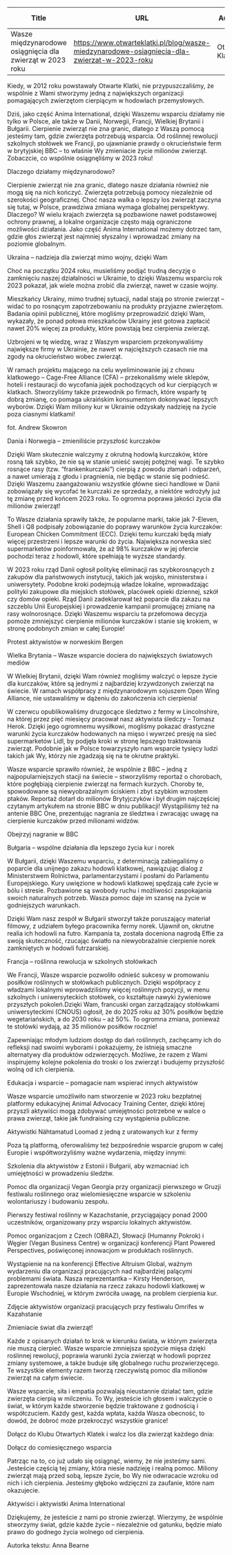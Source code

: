 | Title              | URL                | Author             | Publication Date   |
|--------------------|--------------------|--------------------|--------------------|
| Wasze międzynarodowe osiągnięcia dla zwierząt w 2023 roku | https://www.otwarteklatki.pl/blog/wasze-miedzynarodowe-osiagniecia-dla-zwierzat-w-2023-roku | Otwarte Klatki | 15/11/2024 |


Kiedy, w 2012 roku powstawały Otwarte Klatki, nie przypuszczaliśmy, że wspólnie z Wami stworzymy jedną z największych organizacji pomagających zwierzętom cierpiącym w hodowlach przemysłowych.



Dziś, jako część Anima International, dzięki Waszemu wsparciu działamy nie tylko w Polsce, ale także w Danii, Norwegii, Francji, Wielkiej Brytanii i Bułgarii. Cierpienie zwierząt nie zna granic, dlatego z Waszą pomocą jesteśmy tam, gdzie zwierzęta potrzebują wsparcia. Od roślinnej rewolucji szkolnych stołówek we Francji, po ujawnianie prawdy o okrucieństwie ferm w brytyjskiej BBC – to właśnie Wy zmieniacie życie milionów zwierząt. Zobaczcie, co wspólnie osiągnęliśmy w 2023 roku!



Dlaczego działamy międzynarodowo?



Cierpienie zwierząt nie zna granic, dlatego nasze działania również nie mogą się na nich kończyć. Zwierzęta potrzebują pomocy niezależnie od szerokości geograficznej. Choć nasza walka o lepszy los zwierząt zaczyna się tutaj, w Polsce, prawdziwa zmiana wymaga globalnej perspektywy. Dlaczego? W wielu krajach zwierzęta są pozbawione nawet podstawowej ochrony prawnej, a lokalne organizacje często mają ograniczone możliwości działania. Jako część Anima International możemy dotrzeć tam, gdzie głos zwierząt jest najmniej słyszalny i wprowadzać zmiany na poziomie globalnym.







Ukraina – nadzieja dla zwierząt mimo wojny, dzięki Wam



Choć na początku 2024 roku, musieliśmy podjąć trudną decyzję o zamknięciu naszej działalności w Ukrainie, to dzięki Waszemu wsparciu rok 2023 pokazał, jak wiele można zrobić dla zwierząt, nawet w czasie wojny.



Mieszkańcy Ukrainy, mimo trudnej sytuacji, nadal stają po stronie zwierząt – widać to po rosnącym zapotrzebowaniu na produkty przyjazne zwierzętom. Badania opinii publicznej, które mogliśmy przeprowadzić dzięki Wam, wykazały, że ponad połowa mieszkańców Ukrainy jest gotowa zapłacić nawet 20% więcej za produkty, które powstają bez cierpienia zwierząt.



Uzbrojeni w tę wiedzę, wraz z Waszym wsparciem przekonywaliśmy największe firmy w Ukrainie, że nawet w najcięższych czasach nie ma zgody na okrucieństwo wobec zwierząt.



W ramach projektu mającego na celu wyeliminowanie jaj z chowu klatkowego – Cage-Free Alliance (CFA) – przekonaliśmy wiele sklepów, hoteli i restauracji do wycofania jajek pochodzących od kur cierpiących w klatkach. Stworzyliśmy także przewodnik po firmach, które wsparły tę dobrą zmianę, co pomaga ukraińskim konsumentom dokonywać lepszych wyborów. Dzięki Wam miliony kur w Ukrainie odzyskały nadzieję na życie poza ciasnymi klatkami!



fot. Andrew Skowron



Dania i Norwegia – zmieniliście przyszłość kurczaków



Dzięki Wam skutecznie walczymy z okrutną hodowlą kurczaków, które rosną tak szybko, że nie są w stanie unieść swojej potężnej wagi. Te szybko rosnące rasy (tzw. “frankenkurczaki”) cierpią z powodu złamań i odparzeń, a nawet umierają z głodu i pragnienia, nie będąc w stanie się podnieść. Dzięki Waszemu zaangażowaniu wszystkie główne sieci handlowe w Danii zobowiązały się wycofać te kurczaki ze sprzedaży, a niektóre wdrożyły już tę zmianę przed końcem 2023 roku. To ogromna poprawa jakości życia dla milionów zwierząt!



To Wasze działania sprawiły także, że popularne marki, takie jak 7-Eleven, Shell i Q8 podpisały zobowiązanie do poprawy warunków życia kurczaków: European Chicken Commitment (ECC). Dzięki temu kurczaki będą miały więcej przestrzeni i lepsze warunki do życia. Największa norweska sieć supermarketów poinformowała, że aż 98% kurczaków w jej ofercie pochodzi teraz z hodowli, które spełniają te wyższe standardy.



W 2023 roku rząd Danii ogłosił politykę eliminacji ras szybkorosnących z zakupów dla państwowych instytucji, takich jak wojsko, ministerstwa i uniwersytety. Podobne kroki podejmują władze lokalne, wprowadzając polityki zakupowe dla miejskich stołówek, placówek opieki dziennej, szkół czy domów opieki. Rząd Danii zadeklarował też poparcie dla zakazu na szczeblu Unii Europejskiej i prowadzenie kampanii promującej zmianę na rasy wolnorosnące. Dzięki Waszemu wsparciu ta przełomowa decyzja pomoże zmniejszyć cierpienie milionów kurczaków i stanie się krokiem, w stronę podobnych zmian w całej Europie!



Protest aktywistów w norweskim Bergen



Wielka Brytania – Wasze wsparcie dociera do największych światowych mediów



W Wielkiej Brytanii, dzięki Wam również mogliśmy walczyć o lepsze życie dla kurczaków, które są jednymi z najbardziej krzywdzonych zwierząt na świecie. W ramach współpracy z międzynarodowym sojuszem Open Wing Alliance, nie ustawaliśmy w dążeniu do zakończenia ich cierpienia!



W czerwcu opublikowaliśmy druzgocące śledztwo z fermy w Lincolnshire, na której przez pięć miesięcy pracował nasz aktywista śledczy – Tomasz Herok. Dzięki jego ogromnemu wysiłkowi, mogliśmy pokazać drastyczne warunki życia kurczaków hodowanych na mięso i wywrzeć presję na sieć supermarketów Lidl, by podjęła kroki w stronę lepszego traktowania zwierząt. Podobnie jak w Polsce towarzyszyło nam wsparcie tysięcy ludzi takich jak Wy, którzy nie zgadzają się na te okrutne praktyki.







Wasze wsparcie sprawiło również, że wspólnie z BBC – jedną z najpopularniejszych stacji na świecie – stworzyliśmy reportaż o chorobach, które pogłębiają cierpienie zwierząt na fermach kurzych. Choroby te, spowodowane są niewyobrażalnym ściskiem i zbyt szybkim wzrostem ptaków. Reportaż dotarł do milionów Brytyjczyków i był drugim najczęściej czytanym artykułem na stronie BBC w dniu publikacji! Wystąpiliśmy też na antenie BBC One, prezentując nagrania ze śledztwa i zwracając uwagę na cierpienie kurczaków przed milionami widzów.




Obejrzyj nagranie w BBC




Bułgaria – wspólne działania dla lepszego życia kur i norek



W Bułgarii, dzięki Waszemu wsparciu, z determinacją zabiegaliśmy o poparcie dla unijnego zakazu hodowli klatkowej, nawiązując dialog z Ministerstwem Rolnictwa, parlamentarzystami i posłami do Parlamentu Europejskiego. Kury uwięzione w hodowli klatkowej spędzają całe życie w bólu i stresie. Pozbawione są swobody ruchu i możliwości zaspokajania swoich naturalnych potrzeb. Wasza pomoc daje im szansę na życie w godniejszych warunkach.



Dzięki Wam nasz zespół w Bułgarii stworzył także poruszający materiał filmowy, z udziałem byłego pracownika fermy norek. Ujawnił on, okrutne realia ich hodowli na futro. Kampania ta, została doceniona nagrodą Effie za swoją skuteczność, rzucając światło na niewyobrażalnie cierpienie norek zamkniętych w hodowli futrzarskiej.









Francja – roślinna rewolucja w szkolnych stołówkach



We Francji, Wasze wsparcie pozwoliło odnieść sukcesy w promowaniu posiłków roślinnych w stołówkach publicznych. Dzięki współpracy z władzami lokalnymi wprowadziliśmy więcej roślinnych pozycji, w menu szkolnych i uniwersyteckich stołówek, co kształtuje nawyki żywieniowe przyszłych pokoleń.Dzięki Wam, francuski organ zarządzający stołówkami uniwersyteckimi (CNOUS) ogłosił, że do 2025 roku aż 30% posiłków będzie wegetariańskich, a do 2030 roku – aż 50%. To ogromna zmiana, ponieważ te stołówki wydają, aż 35 milionów posiłków rocznie!



Zapewniając młodym ludziom dostęp do dań roślinnych, zachęcamy ich do refleksji nad swoimi wyborami i pokazujemy, że istnieją smaczne alternatywy dla produktów odzwierzęcych. Możliwe, że razem z Wami inspirujemy kolejne pokolenia do troski o los zwierząt i budujemy przyszłość wolną od ich cierpienia.







Edukacja i wsparcie – pomagacie nam wspierać innych aktywistów



Wasze wsparcie umożliwiło nam stworzenie w 2023 roku bezpłatnej platformy edukacyjnej Animal Advocacy Training Center, dzięki której przyszli aktywiści mogą zdobywać umiejętności potrzebne w walce o prawa zwierząt, takie jak fundraising czy wystąpienia publiczne.



Aktywistki Nähtamatud Loomad z jedną z uratowanych kur z fermy



Poza tą platformą, oferowaliśmy też bezpośrednie wsparcie grupom w całej Europie i współtworzyliśmy ważne wydarzenia, między innymi:




Szkolenia dla aktywistów z Estonii i Bułgarii, aby wzmacniać ich umiejętności w prowadzeniu śledztw.



Pomoc dla organizacji Vegan Georgia przy organizacji pierwszego w Gruzji festiwalu roślinnego oraz wielomiesięczne wsparcie w szkoleniu wolontariuszy i budowaniu zespołu.



Pierwszy festiwal roślinny w Kazachstanie, przyciągający ponad 2000 uczestników, organizowany przy wsparciu lokalnych aktywistów.



Pomoc organizacjom z Czech (OBRAZ), Słowacji (Humanny Pokrok) i Węgier (Vegan Business Centre) w organizacji konferencji Plant Powered Perspectives, poświęconej innowacjom w produktach roślinnych.




Wystąpienie na na konferencji Effective Altruism Global, ważnym wydarzeniu dla organizacji pracujących nad najbardziej palącymi problemami świata. Nasza reprezentantka – Kirsty Henderson, zaprezentowała nasze działania na rzecz zakazu hodowli klatkowej w Europie Wschodniej, w którym zwróciła uwagę, na problem cierpienia kur.



Zdjęcie aktywistów organizacji pracujących przy festiwalu Omrifes w Kazahstanie



Zmieniacie świat dla zwierząt!



Każde z opisanych działań to krok w kierunku świata, w którym zwierzęta nie muszą cierpieć. Wasze wsparcie zmniejsza spożycie mięsa dzięki roślinnej rewolucji, poprawia warunki życia zwierząt w hodowli poprzez zmiany systemowe, a także buduje siłę globalnego ruchu prozwierzęcego. Te wszystkie elementy razem tworzą rzeczywistą pomoc dla milionów zwierząt na całym świecie.



Wasze wsparcie, siła i empatia pozwalają nieustannie działać tam, gdzie zwierzęta cierpią w milczeniu. To Wy, jesteście ich głosem i walczycie o świat, w którym każde stworzenie będzie traktowane z godnością i współczuciem. Każdy gest, każda wpłata, każda Wasza obecność, to dowód, że dobroć może przekroczyć wszystkie granice!



Dołącz do Klubu Otwartych Klatek i walcz los dla zwierząt każdego dnia:




Dołącz do comiesięcznego wsparcia




Patrząc na to, co już udało się osiągnąć, wiemy, że nie jesteśmy sami. Jesteście częścią tej zmiany, która niesie nadzieję i realną pomoc. Miliony zwierząt mają przed sobą, lepsze życie, bo Wy nie odwracacie wzroku od nich i ich cierpienia. Jesteśmy głęboko wdzięczni za zaufanie, które nam okazujecie.



Aktywiści i aktywistki Anima International



Dziękujemy, że jesteście z nami po stronie zwierząt. Wierzymy, że wspólnie stworzymy świat, gdzie każde życie – niezależnie od gatunku, będzie miało prawo do godnego życia wolnego od cierpienia.







Autorka tekstu: Anna Bearne